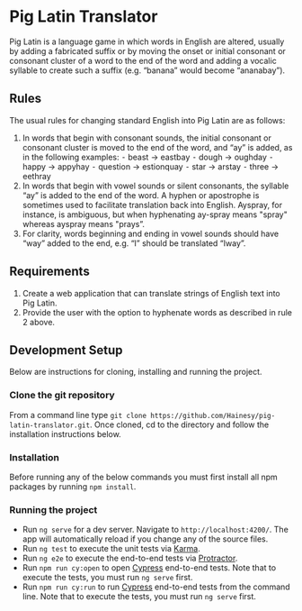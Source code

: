 # Pig Latin Translator

Pig Latin is a language game in which words in English are altered, usually by adding a fabricated suffix or by moving the onset or initial consonant or consonant cluster of a word to the end of the word and adding a vocalic syllable to create such a suffix (e.g. “banana” would become “anana­bay”).

## Rules

The usual rules for changing standard English into Pig Latin are as follows:

1. In words that begin with consonant sounds, the initial consonant or consonant cluster is moved to the end of the word, and “ay” is added, as in the following examples:
  ⁃	beast → east­bay
	⁃	dough → ough­day
	⁃	happy → appy­hay
	⁃	question → estion­quay
	⁃	star → ar­stay
	⁃	three → ee­thray
2. In words that begin with vowel sounds or silent consonants, the syllable “ay” is added to the end of the word. A hyphen or apostrophe is sometimes used to facilitate translation back into English. Ayspray, for instance, is ambiguous, but when hyphenating ay-­spray means "spray" whereas ays­pray means "prays”.
3. For clarity, words beginning and ending in vowel sounds should have “way” added to the end, e.g. “I” should be translated “Iway”.

## Requirements
1. Create a web application that can translate strings of English text into Pig Latin.
2. Provide the user with the option to hyphenate words as described in rule 2 above.

## Development Setup
Below are instructions for cloning, installing and running the project.

### Clone the git repository
From a command line type `git clone https://github.com/Hainesy/pig-latin-translator.git`. Once cloned, cd to the directory and follow the installation instructions below.

### Installation
Before running any of the below commands you must first install all npm packages by running `npm install`.

### Running the project
- Run `ng serve` for a dev server. Navigate to `http://localhost:4200/`. The app will automatically reload if you change any of the source files.
- Run `ng test` to execute the unit tests via [Karma](https://karma-runner.github.io).
- Run `ng e2e` to execute the end-to-end tests via [Protractor](http://www.protractortest.org/).
- Run `npm run cy:open` to open [Cypress](https://www.cypress.io/) end-to-end tests. Note that to execute the tests, you must run `ng serve` first.
- Run `npm run cy:run` to run [Cypress](https://www.cypress.io/) end-to-end tests from the command line. Note that to execute the tests, you must run `ng serve` first.
